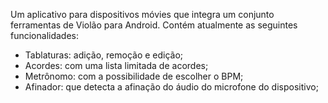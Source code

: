Um aplicativo para dispositivos móvies que integra um conjunto ferramentas de Violão para Android.
Contém atualmente as seguintes funcionalidades:
- Tablaturas: adição, remoção e edição;
- Acordes: com uma lista limitada de acordes;
- Metrônomo: com a possibilidade de escolher o BPM;
- Afinador: que detecta a afinação do áudio do microfone do dispositivo;
